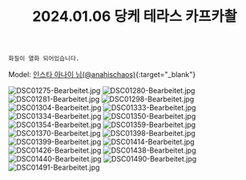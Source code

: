 ﻿---
title: 2024.01.06 당케 테라스 카프카촬
categories: [2024, 스튜디오, 코스프레]
comments: false
thumbnail: /assets/img/2024/01-06/DSC01275-Bearbeitet.jpg
---

`화질이 열화 되어있습니다.`

Model: [인스타 아나이 님(@anahischaos)][아나이]{:target="_blank"}

[아나이]: https://www.instagram.com/anahischaos/

![DSC01275-Bearbeitet.jpg](/assets/img/2024/01-06/DSC01275-Bearbeitet.jpg)
![DSC01280-Bearbeitet.jpg](/assets/img/2024/01-06/DSC01280-Bearbeitet.jpg)
![DSC01281-Bearbeitet.jpg](/assets/img/2024/01-06/DSC01281-Bearbeitet.jpg)
![DSC01298-Bearbeitet.jpg](/assets/img/2024/01-06/DSC01298-Bearbeitet.jpg)
![DSC01304-Bearbeitet.jpg](/assets/img/2024/01-06/DSC01304-Bearbeitet.jpg)
![DSC01333-Bearbeitet.jpg](/assets/img/2024/01-06/DSC01333-Bearbeitet.jpg)
![DSC01334-Bearbeitet.jpg](/assets/img/2024/01-06/DSC01334-Bearbeitet.jpg)
![DSC01350-Bearbeitet.jpg](/assets/img/2024/01-06/DSC01350-Bearbeitet.jpg)
![DSC01354-Bearbeitet.jpg](/assets/img/2024/01-06/DSC01354-Bearbeitet.jpg)
![DSC01359-Bearbeitet.jpg](/assets/img/2024/01-06/DSC01359-Bearbeitet.jpg)
![DSC01370-Bearbeitet.jpg](/assets/img/2024/01-06/DSC01370-Bearbeitet.jpg)
![DSC01398-Bearbeitet.jpg](/assets/img/2024/01-06/DSC01398-Bearbeitet.jpg)
![DSC01399-Bearbeitet.jpg](/assets/img/2024/01-06/DSC01399-Bearbeitet.jpg)
![DSC01414-Bearbeitet.jpg](/assets/img/2024/01-06/DSC01414-Bearbeitet.jpg)
![DSC01426-Bearbeitet.jpg](/assets/img/2024/01-06/DSC01426-Bearbeitet.jpg)
![DSC01438-Bearbeitet.jpg](/assets/img/2024/01-06/DSC01438-Bearbeitet.jpg)
![DSC01440-Bearbeitet.jpg](/assets/img/2024/01-06/DSC01440-Bearbeitet.jpg)
![DSC01490-Bearbeitet.jpg](/assets/img/2024/01-06/DSC01490-Bearbeitet.jpg)
![DSC01491-Bearbeitet.jpg](/assets/img/2024/01-06/DSC01491-Bearbeitet.jpg)